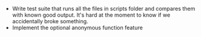 - Write test suite that runs all the files in scripts folder and compares them
with known good output. It's hard at the moment to know if we accidentally broke
something.
- Implement the optional anonymous function feature